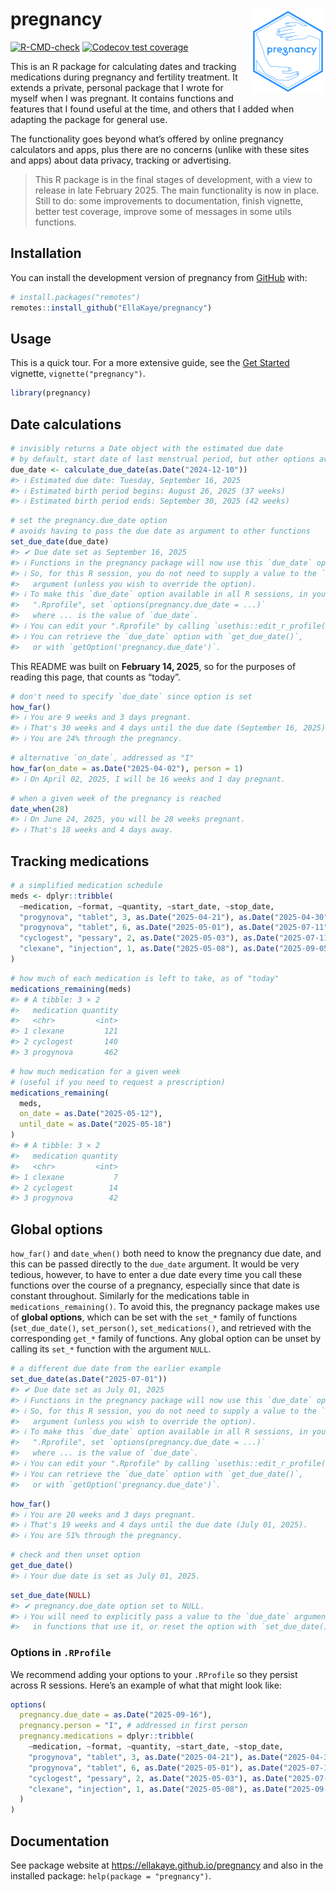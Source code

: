 
<!-- README.md is generated from README.Rmd. Please edit that file -->

# pregnancy <a href="https://ellakaye.github.io/pregnancy/"><img src="man/figures/logo.png" align="right" height="137" alt="pregnancy website" /></a>

<!-- badges: start -->

[![R-CMD-check](https://github.com/EllaKaye/pregnancy/actions/workflows/R-CMD-check.yaml/badge.svg)](https://github.com/EllaKaye/pregnancy/actions/workflows/R-CMD-check.yaml)
[![Codecov test
coverage](https://codecov.io/gh/EllaKaye/pregnancy/branch/main/graph/badge.svg)](https://app.codecov.io/gh/EllaKaye/pregnancy?branch=main)
<!-- badges: end -->

This is an R package for calculating dates and tracking medications
during pregnancy and fertility treatment. It extends a private, personal
package that I wrote for myself when I was pregnant. It contains
functions and features that I found useful at the time, and others that
I added when adapting the package for general use.

The functionality goes beyond what’s offered by online pregnancy
calculators and apps, plus there are no concerns (unlike with these
sites and apps) about data privacy, tracking or advertising.

> This R package is in the final stages of development, with a view to
> release in late February 2025. The main functionality is now in place.
> Still to do: some improvements to documentation, finish vignette,
> better test coverage, improve some of messages in some utils
> functions.

## Installation

You can install the development version of pregnancy from
[GitHub](https://github.com/) with:

``` r
# install.packages("remotes") 
remotes::install_github("EllaKaye/pregnancy") 
```

## Usage

This is a quick tour. For a more extensive guide, see the [Get
Started](https://ellakaye.github.io/pregnancy/articles/pregnancy.html)
vignette, `vignette("pregnancy")`.

``` r
library(pregnancy)
```

## Date calculations

``` r
# invisibly returns a Date object with the estimated due date
# by default, start date of last menstrual period, but other options available
due_date <- calculate_due_date(as.Date("2024-12-10"))
#> ℹ Estimated due date: Tuesday, September 16, 2025
#> ℹ Estimated birth period begins: August 26, 2025 (37 weeks)
#> ℹ Estimated birth period ends: September 30, 2025 (42 weeks)
```

``` r
# set the pregnancy.due_date option
# avoids having to pass the due date as argument to other functions
set_due_date(due_date)
#> ✔ Due date set as September 16, 2025
#> ℹ Functions in the pregnancy package will now use this `due_date` option.
#> ℹ So, for this R session, you do not need to supply a value to the `due_date`
#>   argument (unless you wish to override the option).
#> ℹ To make this `due_date` option available in all R sessions, in your
#>   ".Rprofile", set `options(pregnancy.due_date = ...)`
#>   where ... is the value of `due_date`.
#> ℹ You can edit your ".Rprofile" by calling `usethis::edit_r_profile()`
#> ℹ You can retrieve the `due_date` option with `get_due_date()`,
#>   or with `getOption('pregnancy.due_date')`.
```

This README was built on **February 14, 2025**, so for the purposes of
reading this page, that counts as “today”.

``` r
# don't need to specify `due_date` since option is set
how_far()
#> ℹ You are 9 weeks and 3 days pregnant.
#> ℹ That's 30 weeks and 4 days until the due date (September 16, 2025).
#> ℹ You are 24% through the pregnancy.
```

``` r
# alternative `on_date`, addressed as "I"
how_far(on_date = as.Date("2025-04-02"), person = 1)
#> ℹ On April 02, 2025, I will be 16 weeks and 1 day pregnant.
```

``` r
# when a given week of the pregnancy is reached
date_when(28)
#> ℹ On June 24, 2025, you will be 28 weeks pregnant.
#> ℹ That's 18 weeks and 4 days away.
```

## Tracking medications

``` r
# a simplified medication schedule
meds <- dplyr::tribble(
  ~medication, ~format, ~quantity, ~start_date, ~stop_date,
  "progynova", "tablet", 3, as.Date("2025-04-21"), as.Date("2025-04-30"),
  "progynova", "tablet", 6, as.Date("2025-05-01"), as.Date("2025-07-11"),
  "cyclogest", "pessary", 2, as.Date("2025-05-03"), as.Date("2025-07-11"),
  "clexane", "injection", 1, as.Date("2025-05-08"), as.Date("2025-09-05")
)
```

``` r
# how much of each medication is left to take, as of "today"
medications_remaining(meds)
#> # A tibble: 3 × 2
#>   medication quantity
#>   <chr>         <int>
#> 1 clexane         121
#> 2 cyclogest       140
#> 3 progynova       462
```

``` r
# how much medication for a given week 
# (useful if you need to request a prescription)
medications_remaining(
  meds, 
  on_date = as.Date("2025-05-12"), 
  until_date = as.Date("2025-05-18")
)
#> # A tibble: 3 × 2
#>   medication quantity
#>   <chr>         <int>
#> 1 clexane           7
#> 2 cyclogest        14
#> 3 progynova        42
```

## Global options

`how_far()` and `date_when()` both need to know the pregnancy due date,
and this can be passed directly to the `due_date` argument. It would be
very tedious, however, to have to enter a due date every time you call
these functions over the course of a pregnancy, especially since that
date is constant throughout. Similarly for the medications table in
`medications_remaining()`. To avoid this, the pregnancy package makes
use of **global options**, which can be set with the `set_*` family of
functions (`set_due_date()`, `set_person()`, `set_medications()`, and
retrieved with the corresponding `get_*` family of functions. Any global
option can be unset by calling its `set_*` function with the argument
`NULL`.

``` r
# a different due date from the earlier example
set_due_date(as.Date("2025-07-01"))
#> ✔ Due date set as July 01, 2025
#> ℹ Functions in the pregnancy package will now use this `due_date` option.
#> ℹ So, for this R session, you do not need to supply a value to the `due_date`
#>   argument (unless you wish to override the option).
#> ℹ To make this `due_date` option available in all R sessions, in your
#>   ".Rprofile", set `options(pregnancy.due_date = ...)`
#>   where ... is the value of `due_date`.
#> ℹ You can edit your ".Rprofile" by calling `usethis::edit_r_profile()`
#> ℹ You can retrieve the `due_date` option with `get_due_date()`,
#>   or with `getOption('pregnancy.due_date')`.
```

``` r
how_far()
#> ℹ You are 20 weeks and 3 days pregnant.
#> ℹ That's 19 weeks and 4 days until the due date (July 01, 2025).
#> ℹ You are 51% through the pregnancy.
```

``` r
# check and then unset option
get_due_date()
#> ℹ Your due date is set as July 01, 2025.
```

``` r
set_due_date(NULL)
#> ✔ pregnancy.due_date option set to NULL.
#> ℹ You will need to explicitly pass a value to the `due_date` argument
#>   in functions that use it, or reset the option with `set_due_date()`.
```

### Options in `.RProfile`

We recommend adding your options to your `.RProfile` so they persist
across R sessions. Here’s an example of what that might look like:

``` r
options(
  pregnancy.due_date = as.Date("2025-09-16"),
  pregnancy.person = "I", # addressed in first person
  pregnancy.medications = dplyr::tribble(
    ~medication, ~format, ~quantity, ~start_date, ~stop_date,
    "progynova", "tablet", 3, as.Date("2025-04-21"), as.Date("2025-04-30"),
    "progynova", "tablet", 6, as.Date("2025-05-01"), as.Date("2025-07-11"),
    "cyclogest", "pessary", 2, as.Date("2025-05-03"), as.Date("2025-07-11"),
    "clexane", "injection", 1, as.Date("2025-05-08"), as.Date("2025-09-05")
  )
)
```

## Documentation

See package website at <https://ellakaye.github.io/pregnancy> and also
in the installed package: `help(package = "pregnancy")`.
